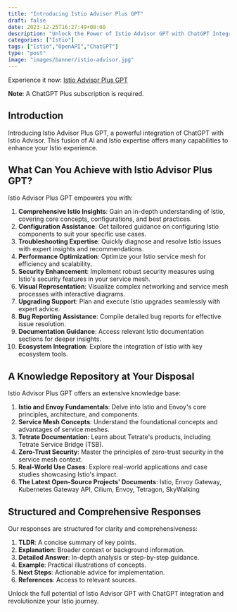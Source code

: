 ```yaml
---
title: "Introducing Istio Advisor Plus GPT"
draft: false
date: 2023-12-25T16:27:49+08:00
description: "Unlock the Power of Istio Advisor GPT with ChatGPT Integration."
categories: ["Istio"]
tags: ["Istio","OpenAPI","ChatGPT"]
type: "post"
image: "images/banner/istio-advisor.jpg"
---
```


Experience it now: [Istio Advisor Plus GPT](https://chat.openai.com/g/g-pv9WQ7xgm-istio-advisor-plus)

**Note**: A ChatGPT Plus subscription is required.

## Introduction

Introducing Istio Advisor Plus GPT, a powerful integration of ChatGPT with Istio Advisor. This fusion of AI and Istio expertise offers many capabilities to enhance your Istio experience.

## What Can You Achieve with Istio Advisor Plus GPT?

Istio Advisor Plus GPT empowers you with:

1. **Comprehensive Istio Insights**: Gain an in-depth understanding of Istio, covering core concepts, configurations, and best practices.
2. **Configuration Assistance**: Get tailored guidance on configuring Istio components to suit your specific use cases.
3. **Troubleshooting Expertise**: Quickly diagnose and resolve Istio issues with expert insights and recommendations.
4. **Performance Optimization**: Optimize your Istio service mesh for efficiency and scalability.
5. **Security Enhancement**: Implement robust security measures using Istio's security features in your service mesh.
6. **Visual Representation**: Visualize complex networking and service mesh processes with interactive diagrams.
7. **Upgrading Support**: Plan and execute Istio upgrades seamlessly with expert advice.
8. **Bug Reporting Assistance**: Compile detailed bug reports for effective issue resolution.
9. **Documentation Guidance**: Access relevant Istio documentation sections for deeper insights.
10. **Ecosystem Integration**: Explore the integration of Istio with key ecosystem tools.

## A Knowledge Repository at Your Disposal

Istio Advisor Plus GPT offers an extensive knowledge base:

1. **Istio and Envoy Fundamentals**: Delve into Istio and Envoy's core principles, architecture, and components.
3. **Service Mesh Concepts**: Understand the foundational concepts and advantages of service meshes.
4. **Tetrate Documentation**: Learn about Tetrate's products, including Tetrate Service Bridge (TSB).
5. **Zero-Trust Security**: Master the principles of zero-trust security in the service mesh context.
8. **Real-World Use Cases**: Explore real-world applications and case studies showcasing Istio's impact.
9. **The Latest Open-Source Projects' Documents**: Istio, Envoy Gateway, Kubernetes Gateway API, Cilium, Envoy, Tetragon, SkyWalking

## Structured and Comprehensive Responses

Our responses are structured for clarity and comprehensiveness:

1. **TLDR**: A concise summary of key points.
2. **Explanation**: Broader context or background information.
3. **Detailed Answer**: In-depth analysis or step-by-step guidance.
4. **Example**: Practical illustrations of concepts.
5. **Next Steps**: Actionable advice for implementation.
6. **References**: Access to relevant sources.

Unlock the full potential of Istio Advisor GPT with ChatGPT integration and revolutionize your Istio journey.